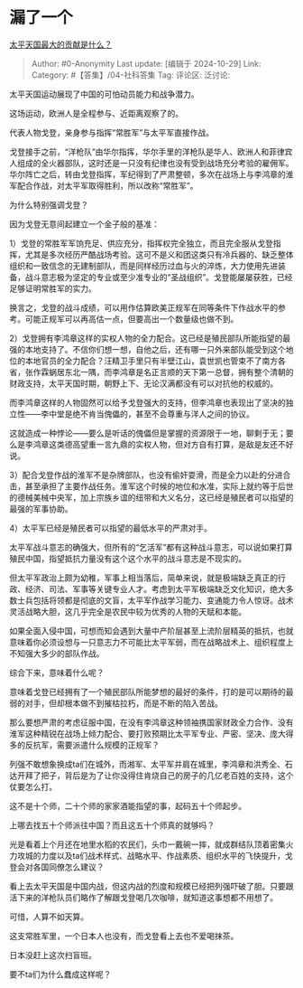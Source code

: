 # 漏了一个
[太平天国最大的贡献是什么？](https://www.zhihu.com/question/579787333/answer/17087956017)

> Author: #0-Anonymity
> Last update: [编辑于 2024-10-29]
> Link:
> Category: #【答集】/04-社科答集 
> Tag: 
> 评论区:
> 泛讨论:

太平天国运动展现了中国的可怕动员能力和战争潜力。

这场运动，欧洲人是全程参与、近距离观察了的。

代表人物戈登，亲身参与指挥“常胜军”与太平军直接作战。

戈登接手之前，“洋枪队”由华尔指挥，华尔手里的洋枪队是华人、欧洲人和菲律宾人组成的全火器部队，这时还是一只没有纪律也没有受到战场充分考验的雇佣军。华尔阵亡之后，转由戈登指挥，军纪得到了严肃整顿，多次在战场上与李鸿章的淮军配合作战，对太平军取得胜利，所以改称“常胜军”。

为什么特别强调戈登？

因为戈登无意间起建立一个金子般的基准：

1）戈登的常胜军军饷充足、供应充分，指挥权完全独立，而且完全服从戈登指挥，尤其是多次经历严酷战场考验。这可不是义和团这类只有冷兵器的、缺乏整体组织和一致信念的无建制部队，而是同样经历过血与火的淬炼，大力使用先进装备，战斗意志极为坚定的专业或至少准专业的“圣战组织”。戈登能屡屡获胜，已经足够证明常胜军的实力。

换言之，戈登的战斗成绩，可以用作估算欧美正规军在同等条件下作战水平的参考。可能正规军可以再高估一点，但要高出一个数量级也做不到。

2）戈登拥有李鸿章这样的实权人物的全力配合。这已经是殖民部队所能指望的最强的本地支持了。不信你们想一想，自他之后，还有哪一只外来部队能受到这个地位的本地官员的全力配合？汪精卫手里只有半壁江山，袁世凯也管束不了南方各省，张作霖蜗居东北一隅，而李鸿章是名正言顺的天下第一总督，拥有整个清朝的财政支持，太平天国时期，朝野上下、无论汉满都没有可以对抗他的权威的。

而李鸿章这样的人物固然可以给予戈登强大的支持，但李鸿章也表现出了坚决的独立性——李中堂是绝不肯当傀儡的，甚至不会尊重与洋人之间的协议。

这就造成一种悖论——要么是听话的傀儡但是掌握的资源限于一地，聊剩于无；要么是李鸿章这类德高望重一言九鼎的实权人物，但对方自有打算，是敌是友还不好说。

3）配合戈登作战的淮军不是杂牌部队，也没有偷奸耍滑，而是全力以赴的分进合击，甚至承担了主要作战任务。淮军这个时候的地位和水准，实际上就约等于后世的德械美械中央军，加上宗族乡谊的纽带和大义名分，这已经是殖民者可以指望的最强的军事协助。

4）太平军已经是殖民者可以指望的最低水平的严肃对手。

太平军战斗意志的确强大，但所有的“乞活军”都有这种战斗意志，可以说如果打算殖民中国，指望抵抗力量没有这个这个水平的战斗意志是不现实的。

但太平军政治上颇为幼稚，军事上相当落后，简单来说，就是极端缺乏真正的行政、经济、司法、军事等关键专业人才。考虑到太平军极端缺乏文化知识，绝大多数士兵包括将领都是彻底的文盲，太平军作战学习能力、变通能力令人惊讶。战术灵活战略大胆，这几乎完全是农民中较为优秀的人物的天赋和本能。

如果全面入侵中国，可想而知会遇到大量中产阶层甚至上流阶层精英的抵抗，也就意味着你必须设想与一只意志力不可能比太平军弱，而在战略战术上、组织程度上不知强大多少的部队作战。

综合下来，意味着什么呢？

意味着戈登已经拥有了一个殖民部队所能梦想的最好的条件，打的是可以期待的最弱的对手，但却根本做不到摧枯拉朽，而是不断的陷入苦战。

那么要想严肃的考虑征服中国，在没有李鸿章这种领袖携国家财政全力合作、没有淮军这种精锐在战场上倾力配合、要打败预期比太平军专业、严密、坚决、庞大得多的反抗军，需要派遣什么规模的正规军？

列强不敢想象换成ta们在城外，而湘军、太平军并肩在城里，李鸿章和洪秀全、石达开拜了把子，背后是为了让你没得住肯烧自己的房子的几亿老百姓的支持，这个仗要怎么打。

这不是十个师，二十个师的家家酒能指望的事，起码五十个师起步。

上哪去找五十个师派往中国？而且这五十个师真的就够吗？

光是看着上个月还在地里水稻的农民们，头巾一戴碗一摔，就成群结队顶着密集火力攻城的力度以及ta们战术样式、战略水平、作战素质、组织水平的飞快提升，戈登会对各国同僚怎么建议？

看上去太平天国是中国内战，但这内战的烈度和规模已经把列强吓破了胆。只要跟活下来的洋枪队员们略作了解跟戈登喝几次咖啡，就知道这事想都不用想了。

可惜，人算不如天算。

这支常胜军里，一个日本人也没有，而戈登看上去也不爱喝抹茶。

日本没赶上这次扫盲班。

要不ta们为什么蠢成这样呢？